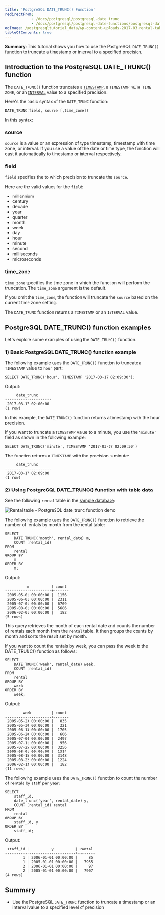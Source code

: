 ```yaml
---
title: 'PostgreSQL DATE_TRUNC() Function'
redirectFrom:
            - /docs/postgresql/postgresql-date_trunc 
            - /docs/postgresql/postgresql-date-functions/postgresql-date_trunc/
ogImage: /postgresqltutorial_data/wp-content-uploads-2017-03-rental-table.png
tableOfContents: true
---
```


**Summary**: This tutorial shows you how to use the PostgreSQL `DATE_TRUNC()` function to truncate a timestamp or interval to a specified precision.



## Introduction to the PostgreSQL DATE_TRUNC() function



The `DATE_TRUNC()` function truncates a [`TIMESTAMP`](/docs/postgresql/postgresql-timestamp/), a `TIMESTAMP WITH TIME ZONE`, or an [`INTERVAL`](https://www.postgresqltutorial.com/postgresql-tutorial/postgresql-interval) value to a specified precision.



Here's the basic syntax of the `DATE_TRUNC` function:



```
DATE_TRUNC(field, source [,time_zone])
```



In this syntax:



### source



`source` is a value or an expression of type timestamp, timestamp with time zone, or interval. If you use a value of the date or time type, the function will cast it automatically to timestamp or interval respectively.



### field



`field` specifies the to which precision to truncate the `source`.



Here are the valid values for the `field`:



- millennium
- century
- decade
- year
- quarter
- month
- week
- day
- hour
- minute
- second
- milliseconds
- microseconds


### time_zone



`time_zone` specifies the time zone in which the function will perform the truncation. The `time_zone` argument is the default.



If you omit the `time_zone`, the function will truncate the `source` based on the current time zone setting.



The `DATE_TRUNC` function returns a `TIMESTAMP` or an `INTERVAL` value.



## PostgreSQL DATE_TRUNC() function examples



Let's explore some examples of using the `DATE_TRUNC()` function.



### 1) Basic PostgreSQL DATE_TRUNC() function example



The following example uses the `DATE_TRUNC()` function to truncate a `TIMESTAMP` value to `hour` part:



```
SELECT DATE_TRUNC('hour', TIMESTAMP '2017-03-17 02:09:30');
```



Output:



```
     date_trunc
---------------------
 2017-03-17 02:00:00
(1 row)
```



In this example, the `DATE_TRUNC()` function returns a timestamp with the hour precision.



If you want to truncate a `TIMESTAMP` value to a minute, you use the `'minute'` field as shown in the following example:



```
SELECT DATE_TRUNC('minute', TIMESTAMP '2017-03-17 02:09:30');
```



The function returns a `TIMESTAMP` with the precision is minute:



```
     date_trunc
---------------------
 2017-03-17 02:09:00
(1 row)
```



### 2) Using PostgreSQL DATE_TRUNC() function with table data



See the following `rental` table in the [sample database](https://www.postgresqltutorial.com/postgresql-getting-started/postgresql-sample-database/):



![Rental table - PostgreSQL date_trunc function demo](/postgresqltutorial_data/wp-content-uploads-2017-03-rental-table.png)



The following example uses the `DATE_TRUNC()` function to retrieve the number of rentals by month from the rental table:



```
SELECT
    DATE_TRUNC('month', rental_date) m,
    COUNT (rental_id)
FROM
    rental
GROUP BY
    m
ORDER BY
    m;
```



Output:



```
          m          | count
---------------------+-------
 2005-05-01 00:00:00 |  1156
 2005-06-01 00:00:00 |  2311
 2005-07-01 00:00:00 |  6709
 2005-08-01 00:00:00 |  5686
 2006-02-01 00:00:00 |   182
(5 rows)
```



This query retrieves the month of each rental date and counts the number of rentals each month from the `rental` table. It then groups the counts by month and sorts the result set by month.



If you want to count the rentals by week, you can pass the week to the DATE_TRUNC() function as follows:



```
SELECT
    DATE_TRUNC('week', rental_date) week,
    COUNT (rental_id)
FROM
    rental
GROUP BY
    week
ORDER BY
    week;
```



Output:



```
        week         | count
---------------------+-------
 2005-05-23 00:00:00 |   835
 2005-05-30 00:00:00 |   321
 2005-06-13 00:00:00 |  1705
 2005-06-20 00:00:00 |   606
 2005-07-04 00:00:00 |  2497
 2005-07-11 00:00:00 |   956
 2005-07-25 00:00:00 |  3256
 2005-08-01 00:00:00 |  1314
 2005-08-15 00:00:00 |  3148
 2005-08-22 00:00:00 |  1224
 2006-02-13 00:00:00 |   182
(11 rows)
```



The following example uses the `DATE_TRUNC()` function to count the number of rentals by staff per year:



```
SELECT
	staff_id,
	date_trunc('year', rental_date) y,
	COUNT (rental_id) rental
FROM
	rental
GROUP BY
	staff_id, y
ORDER BY
	staff_id;
```



Output:



```
 staff_id |          y          | rental
----------+---------------------+--------
        1 | 2006-01-01 00:00:00 |     85
        1 | 2005-01-01 00:00:00 |   7955
        2 | 2006-01-01 00:00:00 |     97
        2 | 2005-01-01 00:00:00 |   7907
(4 rows)
```



## Summary



- Use the PostgreSQL `DATE_TRUNC` function to truncate a timestamp or an interval value to a specified level of precision
